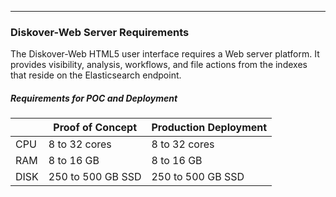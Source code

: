 <p id="requirements_diskoverweb"></p>

___
### Diskover-Web Server Requirements

The Diskover-Web HTML5 user interface requires a Web server platform. It provides visibility, analysis, workflows, and file actions from the indexes that reside on the Elasticsearch endpoint.

##### Requirements for POC and Deployment

| | Proof of Concept | Production Deployment |
| --- | --- | --- |
| CPU | 8 to 32 cores | 8 to 32 cores |
| RAM | 8 to 16 GB | 8 to 16 GB |
| DISK | 250 to 500 GB SSD | 250 to 500 GB SSD |
